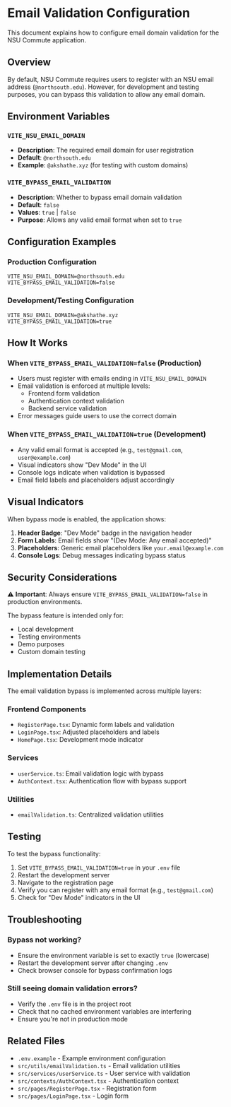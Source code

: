 # Email Validation Configuration

This document explains how to configure email domain validation for the NSU Commute application.

## Overview

By default, NSU Commute requires users to register with an NSU email address (`@northsouth.edu`). However, for development and testing purposes, you can bypass this validation to allow any email domain.

## Environment Variables

### `VITE_NSU_EMAIL_DOMAIN`
- **Description**: The required email domain for user registration
- **Default**: `@northsouth.edu`
- **Example**: `@akshathe.xyz` (for testing with custom domains)

### `VITE_BYPASS_EMAIL_VALIDATION`
- **Description**: Whether to bypass email domain validation
- **Default**: `false`
- **Values**: `true` | `false`
- **Purpose**: Allows any valid email format when set to `true`

## Configuration Examples

### Production Configuration
```env
VITE_NSU_EMAIL_DOMAIN=@northsouth.edu
VITE_BYPASS_EMAIL_VALIDATION=false
```

### Development/Testing Configuration
```env
VITE_NSU_EMAIL_DOMAIN=@akshathe.xyz
VITE_BYPASS_EMAIL_VALIDATION=true
```

## How It Works

### When `VITE_BYPASS_EMAIL_VALIDATION=false` (Production)
- Users must register with emails ending in `VITE_NSU_EMAIL_DOMAIN`
- Email validation is enforced at multiple levels:
  - Frontend form validation
  - Authentication context validation
  - Backend service validation
- Error messages guide users to use the correct domain

### When `VITE_BYPASS_EMAIL_VALIDATION=true` (Development)
- Any valid email format is accepted (e.g., `test@gmail.com`, `user@example.com`)
- Visual indicators show "Dev Mode" in the UI
- Console logs indicate when validation is bypassed
- Email field labels and placeholders adjust accordingly

## Visual Indicators

When bypass mode is enabled, the application shows:

1. **Header Badge**: "Dev Mode" badge in the navigation header
2. **Form Labels**: Email fields show "(Dev Mode: Any email accepted)"
3. **Placeholders**: Generic email placeholders like `your.email@example.com`
4. **Console Logs**: Debug messages indicating bypass status

## Security Considerations

⚠️ **Important**: Always ensure `VITE_BYPASS_EMAIL_VALIDATION=false` in production environments.

The bypass feature is intended only for:
- Local development
- Testing environments
- Demo purposes
- Custom domain testing

## Implementation Details

The email validation bypass is implemented across multiple layers:

### Frontend Components
- `RegisterPage.tsx`: Dynamic form labels and validation
- `LoginPage.tsx`: Adjusted placeholders and labels
- `HomePage.tsx`: Development mode indicator

### Services
- `userService.ts`: Email validation logic with bypass
- `AuthContext.tsx`: Authentication flow with bypass support

### Utilities
- `emailValidation.ts`: Centralized validation utilities

## Testing

To test the bypass functionality:

1. Set `VITE_BYPASS_EMAIL_VALIDATION=true` in your `.env` file
2. Restart the development server
3. Navigate to the registration page
4. Verify you can register with any email format (e.g., `test@gmail.com`)
5. Check for "Dev Mode" indicators in the UI

## Troubleshooting

### Bypass not working?
- Ensure the environment variable is set to exactly `true` (lowercase)
- Restart the development server after changing `.env`
- Check browser console for bypass confirmation logs

### Still seeing domain validation errors?
- Verify the `.env` file is in the project root
- Check that no cached environment variables are interfering
- Ensure you're not in production mode

## Related Files

- `.env.example` - Example environment configuration
- `src/utils/emailValidation.ts` - Email validation utilities
- `src/services/userService.ts` - User service with validation
- `src/contexts/AuthContext.tsx` - Authentication context
- `src/pages/RegisterPage.tsx` - Registration form
- `src/pages/LoginPage.tsx` - Login form
